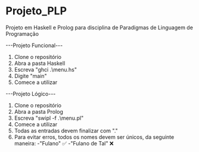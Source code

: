 # Projeto_PLP
Projeto em Haskell e Prolog para disciplina de Paradigmas de Linguagem de Programação

---Projeto Funcional---

1. Clone o repositório
2. Abra a pasta Haskell
3. Escreva "ghci .\menu.hs"
4. Digite "main"
5. Comece a utilizar

---Projeto Lógico---

1. Clone o repositório
2. Abra a pasta Prolog
3. Escreva "swipl -f .\menu.pl"
4. Comece a utilizar
5. Todas as entradas devem finalizar com "."
6. Para evitar erros, todos os nomes devem ser únicos, da seguinte maneira:
  -"Fulano" ✅
  -"Fulano de Tal" ❌

